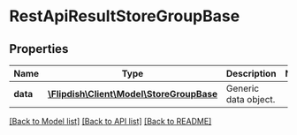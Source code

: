 # RestApiResultStoreGroupBase

## Properties
Name | Type | Description | Notes
------------ | ------------- | ------------- | -------------
**data** | [**\Flipdish\Client\Model\StoreGroupBase**](StoreGroupBase.md) | Generic data object. | 

[[Back to Model list]](../README.md#documentation-for-models) [[Back to API list]](../README.md#documentation-for-api-endpoints) [[Back to README]](../README.md)


